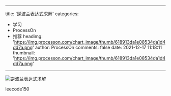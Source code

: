 
---
title: '逆波兰表达式求解'
categories: 
 - 学习
 - ProcessOn
 - 推荐
headimg: 'https://img.processon.com/chart_image/thumb/618913da1e08534da1d4dd7a.png'
author: ProcessOn
comments: false
date: 2021-12-17 11:18:11
thumbnail: 'https://img.processon.com/chart_image/thumb/618913da1e08534da1d4dd7a.png'
---

<div>   
<img class="thumb" alt="逆波兰表达式求解" src="https://img.processon.com/chart_image/thumb/618913da1e08534da1d4dd7a.png" referrerpolicy="no-referrer">
<p>leecode150</p>  
</div>
            